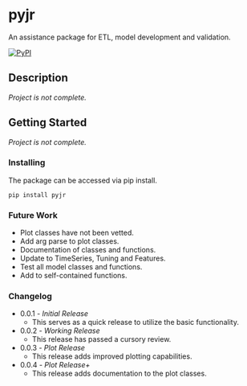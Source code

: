 # pyjr

An assistance package for ETL, model development and validation.

[![PyPI](https://img.shields.io/pypi/v/pyjr?color=brightgreen&logoColor=lightgrey)](https://pypi.org/project/pyjr/)

## Description
*Project is not complete.*

## Getting Started
*Project is not complete.*

### Installing
The package can be accessed via pip install.

    pip install pyjr

### Future Work
* Plot classes have not been vetted.
* Add arg parse to plot classes.
* Documentation of classes and functions.
* Update to TimeSeries, Tuning and Features.
* Test all model classes and functions.
* Add to self-contained functions.

### Changelog
* 0.0.1 - *Initial Release*
  * This serves as a quick release to utilize the basic functionality.
* 0.0.2 - *Working Release*
  * This release has passed a cursory review. 
* 0.0.3 - *Plot Release*
  * This release adds improved plotting capabilities.
* 0.0.4 - *Plot Release+*
  * This release adds documentation to the plot classes.

